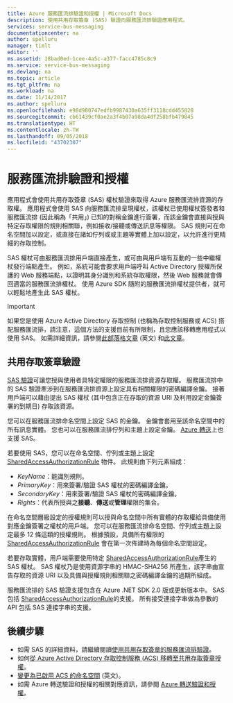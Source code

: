 ```yaml
---
title: Azure 服務匯流排驗證和授權 | Microsoft Docs
description: 使用共用存取簽章 (SAS) 驗證向服務匯流排驗證應用程式。
services: service-bus-messaging
documentationcenter: na
author: spelluru
manager: timlt
editor: ''
ms.assetid: 18bad0ed-1cee-4a5c-a377-facc4785c8c9
ms.service: service-bus-messaging
ms.devlang: na
ms.topic: article
ms.tgt_pltfrm: na
ms.workload: na
ms.date: 11/14/2017
ms.author: spelluru
ms.openlocfilehash: e98d980747edfb9987430a635ff3118cdd455828
ms.sourcegitcommit: cb61439cf0ae2a3f4b07a98da4df258bfb479845
ms.translationtype: HT
ms.contentlocale: zh-TW
ms.lasthandoff: 09/05/2018
ms.locfileid: "43702307"
---
```

# <a name="service-bus-authentication-and-authorization"></a>服務匯流排驗證和授權

應用程式會使用共用存取簽章 (SAS) 權杖驗證來取得 Azure 服務匯流排資源的存取權。 應用程式會使用 SAS 向服務匯流排呈現權杖，該權杖已使用權杖簽發者和服務匯流排 (因此稱為「共用」) 已知的對稱金鑰進行簽署，而該金鑰會直接與授與特定存取權限的規則相關聯，例如接收/接聽或傳送訊息等權限。 SAS 規則可在命名空間加以設定，或直接在諸如佇列或或主題等實體上加以設定，以允許進行更精細的存取控制。

SAS 權杖可由服務匯流排用戶端直接產生，或可由與用戶端有互動的一些中繼權杖發行端點產生。 例如，系統可能會要求用戶端呼叫 Active Directory 授權所保護的 Web 服務端點，以證明其身分識別和系統存取權限，然後 Web 服務就會傳回適當的服務匯流排權杖。 使用 Azure SDK 隨附的服務匯流排權杖提供者，就可以輕鬆地產生此 SAS 權杖。 

> [!IMPORTANT]
> 如果您是使用 Azure Active Directory 存取控制 (也稱為存取控制服務或 ACS) 搭配服務匯流排，請注意，這個方法的支援目前有所限制，且您應該移轉應用程式以使用 SAS。 如需詳細資訊，請參閱[此部落格文章](https://blogs.msdn.microsoft.com/servicebus/2017/06/01/upcoming-changes-to-acs-enabled-namespaces/) \(英文\) 和[此文章](service-bus-migrate-acs-sas.md)。

## <a name="shared-access-signature-authentication"></a>共用存取簽章驗證

[SAS 驗證](service-bus-sas.md)可讓您授與使用者具特定權限的服務匯流排資源存取權。 服務匯流排中的 SAS 驗證牽涉到在服務匯流排資源上設定具有相關權限的密碼編譯金鑰。 接著用戶端可以藉由提出 SAS 權杖 (其中包含正在存取的資源 URI 及利用設定金鑰簽署的到期日) 存取該資源。

您可以在服務匯流排命名空間上設定 SAS 的金鑰。 金鑰會套用至該命名空間中的所有訊息實體。 您也可以在服務匯流排佇列和主題上設定金鑰。 [Azure 轉送](../service-bus-relay/relay-authentication-and-authorization.md)上也支援 SAS。

若要使用 SAS，您可以在命名空間、佇列或主題上設定 [SharedAccessAuthorizationRule](/dotnet/api/microsoft.servicebus.messaging.sharedaccessauthorizationrule) 物件。 此規則由下列元素組成：

* *KeyName*：能識別規則。
* *PrimaryKey*：用來簽署/驗證 SAS 權杖的密碼編譯金鑰。
* *SecondaryKey*：用來簽署/驗證 SAS 權杖的密碼編譯金鑰。
* *Rights*：代表所授與之**接聽**、**傳送**或**管理**權限的集合。

在命名空間層級設定的授權規則可以授與命名空間中所有實體的存取權給具備使用對應金鑰簽署之權杖的用戶端。 您可以在服務匯流排命名空間、佇列或主題上設定最多 12 條這類的授權規則。 根據預設，具備所有權限的 [SharedAccessAuthorizationRule](/dotnet/api/microsoft.servicebus.messaging.sharedaccessauthorizationrule) 會在第一次佈建時為每個命名空間設定。

若要存取實體，用戶端需要使用特定 [SharedAccessAuthorizationRule](/dotnet/api/microsoft.servicebus.messaging.sharedaccessauthorizationrule)產生的 SAS 權杖。 SAS 權杖乃是使用資源字串的 HMAC-SHA256 所產生，該字串由宣告存取的資源 URI 以及具備與授權規則相關聯之密碼編譯金鑰的過期所組成。

服務匯流排的 SAS 驗證支援包含在 Azure .NET SDK 2.0 版或更新版本中。 SAS 包括 [SharedAccessAuthorizationRule](/dotnet/api/microsoft.servicebus.messaging.sharedaccessauthorizationrule)的支援。 所有接受連接字串做為參數的 API 包括 SAS 連接字串的支援。

## <a name="next-steps"></a>後續步驟

- 如需 SAS 的詳細資料，請繼續閱讀[使用共用存取簽章的服務匯流排驗證](service-bus-sas.md)。
- 如何[從 Azure Active Directory 存取控制服務 (ACS) 移轉至共用存取簽章授權](service-bus-migrate-acs-sas.md)。
- [變更為已啟用 ACS 的命名空間](https://blogs.msdn.microsoft.com/servicebus/2017/06/01/upcoming-changes-to-acs-enabled-namespaces/) \(英文\)。
- 如需 Azure 轉送驗證和授權的相關對應資訊，請參閱 [Azure 轉送驗證和授權](../service-bus-relay/relay-authentication-and-authorization.md)。 

